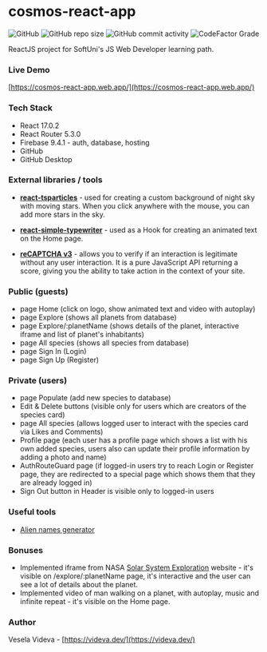 # cosmos-react-app 
![GitHub](https://img.shields.io/github/license/VeselaVideva/cosmos-react-app?color=blue&style=for-the-badge) ![GitHub repo size](https://img.shields.io/github/repo-size/VeselaVideva/cosmos-react-app?style=for-the-badge) ![GitHub commit activity](https://img.shields.io/github/commit-activity/m/VeselaVideva/cosmos-react-app?label=commits&style=for-the-badge) ![CodeFactor Grade](https://img.shields.io/codefactor/grade/github/VeselaVideva/cosmos-react-app/master?style=for-the-badge)

ReactJS project for SoftUni's JS Web Developer learning path.

### Live Demo
[https://cosmos-react-app.web.app/](https://cosmos-react-app.web.app/)


### Tech Stack

- React 17.0.2
- React Router 5.3.0
- Firebase 9.4.1 - auth, database, hosting
- GitHub
- GitHub Desktop


### External libraries / tools
- **[react-tsparticles](https://www.npmjs.com/package/react-tsparticles)** - used for creating a custom background of night sky with moving stars. When you click anywhere with the mouse, you can add more stars in the sky.

- **[react-simple-typewriter](https://www.npmjs.com/package/react-simple-typewriter)** - used as a Hook for creating an animated text on the Home page.

- **[reCAPTCHA v3](https://developers.google.com/recaptcha/docs/v3)** - allows you to verify if an interaction is legitimate without any user interaction. It is a pure JavaScript API returning a score, giving you the ability to take action in the context of your site.


### Public (guests)

- page Home (click on logo, show animated text and video with autoplay)
- page Explore (shows all planets from database)
- page Explore/:planetName (shows details of the planet, interactive iframe and list of planet's inhabitants)
- page All species (shows all species from database)
- page Sign In (Login)
- page Sign Up (Register)


### Private (users)

- page Populate (add new species to database)
- Edit & Delete buttons (visible only for users which are creators of the species card)
- page All species (allows logged user to interact with the species card via Likes and Comments)
- Profile page (each user has a profile page which shows a list with his own added species, users also can update their profile information by adding a photo and name)
- AuthRouteGuard page (if logged-in users try to reach Login or Register page, they are redirected to a special page which shows them that they are already logged in)
- Sign Out button in Header is visible only to logged-in users


### Useful tools

- [Alien names generator](https://www.fantasynamegenerators.com/alien-names.php)


### Bonuses

- Implemented iframe from NASA [Solar System Exploration](https://solarsystem.nasa.gov/planets/overview/) website - it's visible on /explore/:planetName page, it's interactive and the user can see a lot of details about the planet.
- Implemented video of man walking on a planet, with autoplay, music and infinite repeat - it's visible on the Home page.


### Author
Vesela Videva - [https://videva.dev/](https://videva.dev/)